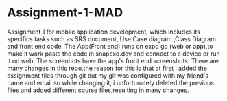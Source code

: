 # Assignment-1-MAD
Assignment 1 for mobile application development, which includes its specifics tasks such as SRS document, Use Case diagram ,Class Diagram and front end code.
The App(Front end) runs on expo go (web or app),to make it work paste the code in snapexo.dev and connect to a device or run it on web.
The screenhots have the app's front end screenshots.
There are many changes in this repo,the reason for this is that at first i added the assignment files through git but my git was configured with my friend's name and email so while changing it, i unfortunately deleted the previous files and added different course files,resulting in many changes.
